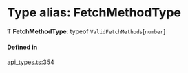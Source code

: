 # Type alias: FetchMethodType

Ƭ **FetchMethodType**: typeof `ValidFetchMethods`[`number`]

#### Defined in

[api_types.ts:354](https://github.com/coda/packs-sdk/blob/main/api_types.ts#L354)
